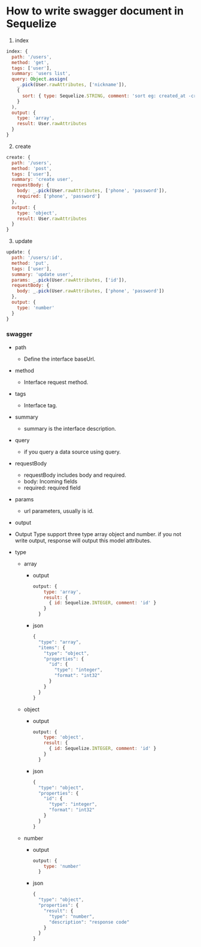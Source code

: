 # How to write swagger document in Sequelize

1. index

  ```javascript
  index: {
    path: '/users',
    method: 'get',
    tags: ['user'],
    summary: 'users list',
    query: Object.assign(
      _.pick(User.rawAttributes, ['nickname']),
      {
        sort: { type: Sequelize.STRING, comment: 'sort eg: created_at -created_at' }
      }
    ),
    output: {
      type: 'array',
      result: User.rawAttributes
    }
  }
  ```
	
2. create

  ```javascript
  create: {
    path: '/users',
    method: 'post',
    tags: ['user'],
    summary: 'create user',
    requestBody: {
      body: _.pick(User.rawAttributes, ['phone', 'password']),
      required: ['phone', 'password']
    },
    output: {
      type: 'object',
      result: User.rawAttributes
    }
  }
  ```

3. update

  ```javascript
  update: {
    path: '/users/:id',
    method: 'put',
    tags: ['user'],
    summary: 'update user',
    params: _.pick(User.rawAttributes, ['id']),
    requestBody: {
      body: _.pick(User.rawAttributes, ['phone', 'password'])
    },
    output: {
      type: 'number'
    }
  }
  ```

### swagger

* path
  * Define the interface baseUrl.

* method
  * Interface request method.

* tags
  * Interface tag.

* summary
  * summary is the interface description.

* query
  * if you query a data source using query.

* requestBody
  * requestBody includes body and required.
  * body: Incoming fields
  * required: required field

* params
  * url parameters, usually is id.

* output

* Output Type support three type array object and number. if you not write output, response will output this model attributes.

* type

  * array

    * output
      ```javascript
      output: {
          type: 'array',
          result: {
            { id: Sequelize.INTEGER, comment: 'id' }
          }
        }
      ```

    * json
      ```javascript
      {
        "type": "array",
        "items": {
          "type": "object",
          "properties": {
            "id": {
              "type": "integer",
              "format": "int32"
            }
          }
        }
      }
      ```
  * object

    * output
      ```javascript
      output: {
          type: 'object',
          result: {
            { id: Sequelize.INTEGER, comment: 'id' }
          }
        }
      ```

    * json
      ```javascript
      {
        "type": "object",
        "properties": {
          "id": {
            "type": "integer",
            "format": "int32"
          }
        }
      }
      ```

  * number

    * output
      ```javascript
      output: {
          type: 'number'
        }
      ```

    * json
      ```javascript
      {
        "type": "object",
        "properties": {
          "result": {
            "type": "number",
            "description": "response code"
          }
        }
      }
      ```